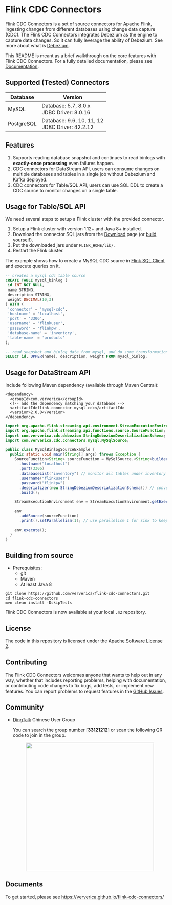 # Flink CDC Connectors

Flink CDC Connectors is a set of source connectors for Apache Flink, ingesting changes from different databases using change data capture (CDC).
The Flink CDC Connectors integrates Debezium as the engine to capture data changes. So it can fully leverage the ability of Debezium. See more about what is [Debezium](https://github.com/debezium/debezium).

This README is meant as a brief walkthrough on the core features with Flink CDC Connectors. For a fully detailed documentation, please see [Documentation](https://ververica.github.io/flink-cdc-connectors/master/).

## Supported (Tested) Connectors

| Database | Version |
| --- | --- |
| MySQL | Database: 5.7, 8.0.x <br/>JDBC Driver: 8.0.16 |
| PostgreSQL | Database: 9.6, 10, 11, 12 <br/>JDBC Driver: 42.2.12|

## Features

1. Supports reading database snapshot and continues to read binlogs with **exactly-once processing** even failures happen.
2. CDC connectors for DataStream API, users can consume changes on multiple databases and tables in a single job without Debezium and Kafka deployed.
3. CDC connectors for Table/SQL API, users can use SQL DDL to create a CDC source to monitor changes on a single table.

## Usage for Table/SQL API

We need several steps to setup a Flink cluster with the provided connector.

1. Setup a Flink cluster with version 1.12+ and Java 8+ installed.
2. Download the connector SQL jars from the [Download](https://github.com/ververica/flink-cdc-connectors/releases) page (or [build yourself](#building-from-source)).
3. Put the downloaded jars under `FLINK_HOME/lib/`.
4. Restart the Flink cluster.

The example shows how to create a MySQL CDC source in [Flink SQL Client](https://ci.apache.org/projects/flink/flink-docs-release-1.13/dev/table/sqlClient.html) and execute queries on it.

```sql
-- creates a mysql cdc table source
CREATE TABLE mysql_binlog (
 id INT NOT NULL,
 name STRING,
 description STRING,
 weight DECIMAL(10,3)
) WITH (
 'connector' = 'mysql-cdc',
 'hostname' = 'localhost',
 'port' = '3306',
 'username' = 'flinkuser',
 'password' = 'flinkpw',
 'database-name' = 'inventory',
 'table-name' = 'products'
);

-- read snapshot and binlog data from mysql, and do some transformation, and show on the client
SELECT id, UPPER(name), description, weight FROM mysql_binlog;
```

## Usage for DataStream API

Include following Maven dependency (available through Maven Central):

```
<dependency>
  <groupId>com.ververica</groupId>
  <!-- add the dependency matching your database -->
  <artifactId>flink-connector-mysql-cdc</artifactId>
  <version>2.0.0</version>
</dependency>
```

```java
import org.apache.flink.streaming.api.environment.StreamExecutionEnvironment;
import org.apache.flink.streaming.api.functions.source.SourceFunction;
import com.ververica.cdc.debezium.StringDebeziumDeserializationSchema;
import com.ververica.cdc.connectors.mysql.MySqlSource;

public class MySqlBinlogSourceExample {
  public static void main(String[] args) throws Exception {
    SourceFunction<String> sourceFunction = MySqlSource.<String>builder()
      .hostname("localhost")
      .port(3306)
      .databaseList("inventory") // monitor all tables under inventory database
      .username("flinkuser")
      .password("flinkpw")
      .deserializer(new StringDebeziumDeserializationSchema()) // converts SourceRecord to String
      .build();

    StreamExecutionEnvironment env = StreamExecutionEnvironment.getExecutionEnvironment();

    env
      .addSource(sourceFunction)
      .print().setParallelism(1); // use parallelism 1 for sink to keep message ordering

    env.execute();
  }
}
```

## Building from source

- Prerequisites:
    - git
    - Maven
    - At least Java 8

```
git clone https://github.com/ververica/flink-cdc-connectors.git
cd flink-cdc-connectors
mvn clean install -DskipTests
```

Flink CDC Connectors is now available at your local `.m2` repository.

## License

The code in this repository is licensed under the [Apache Software License 2](https://github.com/ververica/flink-cdc-connectors/blob/master/LICENSE).

## Contributing

The Flink CDC Connectors welcomes anyone that wants to help out in any way, whether that includes reporting problems, helping with documentation, or contributing code changes to fix bugs, add tests, or implement new features. You can report problems to request features in the [GitHub Issues](https://github.com/ververica/flink-cdc-connectors/issues).

## Community

* [DingTalk](https://www.dingtalk.com/) Chinese User Group

  You can search the group number [**33121212**] or scan the following QR code to join in the group.
  
  <div align=center>
     <img src="https://user-images.githubusercontent.com/5163645/128969750-6a6c9832-eab3-4c72-8c76-32dd66539dbd.png" width=400 />
   </div>
## Documents
To get started, please see https://ververica.github.io/flink-cdc-connectors/
